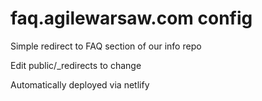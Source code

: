 # faq.agilewarsaw.com config

Simple redirect to FAQ section of our info repo

Edit public/_redirects to change

Automatically deployed via netlify
